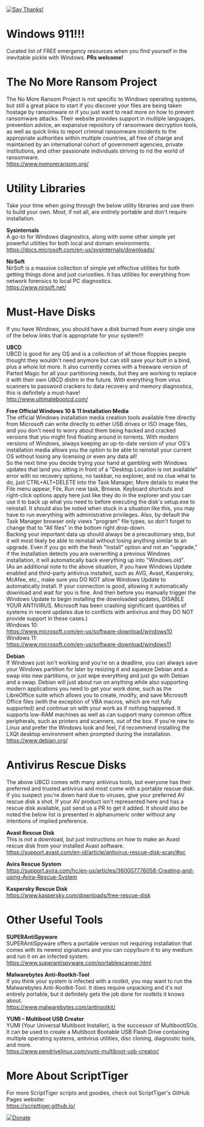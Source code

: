 [![Say Thanks!](https://img.shields.io/badge/Say%20Thanks-!-1EAEDB.svg)](https://docs.google.com/forms/d/e/1FAIpQLSfBEe5B_zo69OBk19l3hzvBmz3cOV6ol1ufjh0ER1q3-xd2Rg/viewform)

# Windows 911!!!  
Curated list of FREE emergency resources when you find yourself in the inevitable pickle with Windows. **PRs welcome!**

# The No More Ransom Project  
The No More Ransom Project is not specific to Windows operating systems, but still a great place to start if you discover your files are being taken hostage by ransomware or if you just want to read more on how to prevent ransomware attacks. Their website provides support in multiple languages, prevention advice, an expansive repository of ransomware decryption tools, as well as quick links to report criminal ransomware incidents to the appropriate authorities within multiple countries, all free of charge and maintained by an international cohort of government agencies, private institutions, and other passionate individuals striving to rid the world of ransomware.  
https://www.nomoreransom.org/

# Utility Libraries  
Take your time when going through the below utility libraries and use them to build your own. Most, if not all, are entirely portable and don't require installation.

**Sysinternals**  
A go-to for Windows diagnostics, along with some other simple yet powerful utilities for both local and domain environments.  
https://docs.microsoft.com/en-us/sysinternals/downloads/

**NirSoft**  
NirSoft is a massive collection of simple yet effective utilities for both getting things done and just curiosities. It has utilities for everything from network forensics to local PC diagnostics.  
https://www.nirsoft.net/

# Must-Have Disks  
If you have Windows, you should have a disk burned from every single one of the below links that is appropriate for your system!!!

**UBCD**  
UBCD is good for any OS and is a collection of all those floppies people thought they wouldn't need anymore but can still save your butt in a bind, plus a whole lot more. It also currently comes with a freeware version of Parted Magic for all your partitioning needs, but they are working to replace it with their own UBCD distro in the future. With everything from virus scanners to password crackers to data recovery and memory diagnostics, this is definitely a must-have!  
http://www.ultimatebootcd.com/

**Free Official Windows 10 & 11 Installation Media**  
The official Windows installation media creation tools available free directly from Microsoft can write directly to either USB drives or ISO image files, and you don't need to worry about them being hacked and cracked versions that you might find floating around in torrents. With modern versions of Windows, always keeping an up-to-date version of your OS's installation media allows you the option to be able to reinstall your current OS without losing any licensing or even any data all!  
So the next time you decide trying your hand at gambling with Windows updates that land you sitting in front of a "Desktop Location is not available" error with no recovery options, no taskbar, no explorer, and no clue what to do, just CTRL+ALT+DELETE into the Task Manager, More details to make the File menu appear, File, Run new task, Browse. Keyboard shortcuts and right-click options apply here just like they do in the explorer and you can use it to back up what you need to before executing the disk's setup.exe to reinstall. It should also be noted when stuck in a situation like this, you may have to run everything with administrative privileges. Also, by default the Task Manager browser only views "program" file types, so don't forget to change that to "All files" in the bottom right drop-down.  
Backing your important data up should always be a precautionary step, but it will most likely be able to reinstall without losing anything similar to an upgrade. Even if you go with the fresh "install" option and not an "upgrade," if the installation detects you are overwriting a previous Windows installation, it will automatically back everything up into "Windows.old".  
(As an additional note to the above situation, if you have Windows Update enabled and third-party antivirus installed, such as AVG, Avast, Kaspersky, McAfee, etc., make sure you DO NOT allow Windows Update to automatically install. If your connection is good, allowing it automatically download and wait for you is fine. And then before you manually trigger the Windows Update to begin installing the downloaded updates, DISABLE YOUR ANTIVIRUS. Microsoft has been crashing significant quantities of systems in recent updates due to conflicts with antivirus and they DO NOT provide support in these cases.)  
Windows 10:  
https://www.microsoft.com/en-us/software-download/windows10  
Windows 11:  
https://www.microsoft.com/en-us/software-download/windows11

**Debian**  
If Windows just isn't working and you're on a deadline, you can always save your Windows partition for later by resizing it and squeeze Debian and a swap into new partitions, or just wipe everything and just go with Debian and a swap. Debian will just about run on anything while also supporting modern applications you need to get your work done, such as the LibreOffice suite which allows you to create, modify, and save Microsoft Office files (with the exception of VBA macros, which are not fully supported) and continue on with your work as if nothing happened. It supports low-RAM machines as well as can support many common office peripherals, such as printers and scanners, out of the box. If you're new to Linux and prefer the Windows look and feel, I'd recommend installing the LXQt desktop environment when prompted during the installation.  
https://www.debian.org/

# Antivirus Rescue Disks  
The above UBCD comes with many antivirus tools, but everyone has their preferred and trusted antivirus and most come with a portable rescue disk. If you suspect you're down hard due to viruses, give your preferred AV rescue disk a shot. If your AV product isn't represented here and has a rescue disk available, just send us a PR to get it added. It should also be noted the below list is presented in alphanumeric order without any intentions of implied preference.

**Avast Rescue Disk**  
This is not a download, but just instructions on how to make an Avast rescue disk from your installed Avast software.  
https://support.avast.com/en-id/article/antivirus-rescue-disk-scan/#pc

**Avira Rescue System**  
https://support.avira.com/hc/en-us/articles/360007776058-Creating-and-using-Avira-Rescue-System

**Kaspersky Rescue Disk**  
https://www.kaspersky.com/downloads/free-rescue-disk

# Other Useful Tools

**SUPERAntiSpyware**  
SUPERAntiSpyware offers a portable version not requiring installation that comes with its newest signatures and you can copy/burn it to any medium and run it on an infected system.  
https://www.superantispyware.com/portablescanner.html

**Malwarebytes Anti-Rootkit-Tool**  
If you think your system is infected with a rootkit, you may want to run the Malwarebytes Anti-Rootkit-Tool. It does require unpacking and it's not entirely portable, but it definitely gets the job done for rootkits it knows about.  
https://www.malwarebytes.com/antirootkit/

**YUMI – Multiboot USB Creator**  
YUMI (Your Universal Multiboot Installer), is the successor of MultibootISOs. It can be used to create a Multiboot Bootable USB Flash Drive containing multiple operating systems, antivirus utilities, disc cloning, diagnostic tools, and more.  
https://www.pendrivelinux.com/yumi-multiboot-usb-creator/

# More About ScriptTiger

For more ScriptTiger scripts and goodies, check out ScriptTiger's GitHub Pages website:  
https://scripttiger.github.io/

[![Donate](https://www.paypalobjects.com/en_US/i/btn/btn_donateCC_LG.gif)](https://www.paypal.com/cgi-bin/webscr?cmd=_s-xclick&hosted_button_id=MZ4FH4G5XHGZ4)

